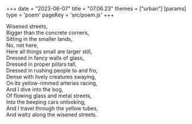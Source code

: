 +++
date = "2023-06-07"
title = "07.06.23"
themes = ["urban"]
[params]
  type = 'poem'
  pageKey = 'src/poem.js'
+++

Wisened streets,  
Bigger than the concrete corners,  
Sitting in the smaller lands,  
No, not here,  
Here all things small are larger still,  
Dressed in fancy walls of glass,  
Dressed in proper pillars tall,  
Dressed in rushing people to and fro,  
Dense with lively creatures swaying,  
On its yellow-rimmed arteries racing,  
And I dive into the bog,  
Of flowing glass and metal streets,  
Into the beeping cars onlooking,  
And I travel through the yellow tubes,  
And waltz along the wisened streets.
